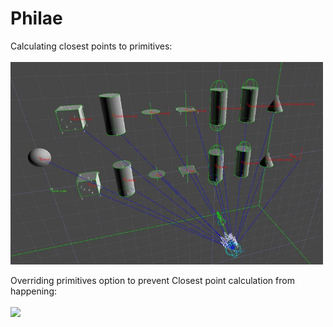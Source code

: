 # Philae

Calculating closest points to primitives:
<br></br>
<img src="Philae%20Unity%20Project/Misc/Pics/ClosestPoints.jpg" width="500"></img>

Overriding primitives option to prevent Closest point calculation from happening:
<br></br>
<img src="Philae%20Unity%20Project/Misc/Pics/Gravity%20Override%20Cube.gif" width="500"></img>
